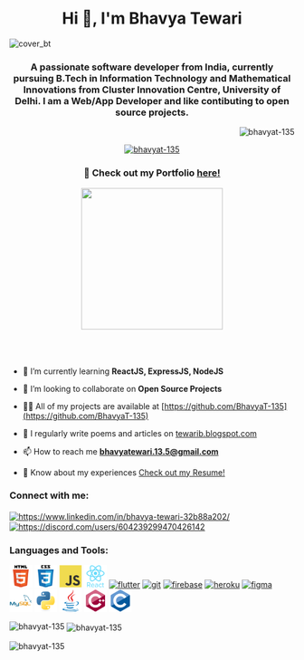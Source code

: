 <h1 align="center">Hi 👋, I'm Bhavya Tewari</h1>

![cover_bt](https://user-images.githubusercontent.com/55613637/150692095-177aeccc-9703-47eb-a0b8-8374046e1a8d.svg)

<h3 align="center">A passionate software developer from India, currently pursuing B.Tech in Information Technology and Mathematical Innovations from Cluster Innovation Centre, University of Delhi. I am a Web/App Developer and like contibuting to open source projects.</h3>

<p align="right"> <img src="https://komarev.com/ghpvc/?username=bhavyat-135&label=Profile%20views&color=0eb493&style=flat" alt="bhavyat-135" /> </p>

<p align="center"> <a href="https://github.com/ryo-ma/github-profile-trophy"><img src="https://github-profile-trophy.vercel.app/?username=bhavyat-135&theme=radical&hide_border=true&no-frame=true" alt="bhavyat-135" /></a> </p>

<h3 align="center">👀 Check out my Portfolio <a href="https://bhavyat-135.github.io/Portfolio-ReactJS"> here! </a></h3>
<p align="center">
    <img src="https://sdk.bitmoji.com/render/panel/738f5341-51b2-4de7-b84a-daced4ed9e7e-78ba9a3d-f73e-4df4-9435-f835e36220ff-v1.png?transparent=1&palette=1" width=250 height=250>
</p>
<br></br>

- 🌱 I’m currently learning **ReactJS, ExpressJS, NodeJS**

- 👯 I’m looking to collaborate on **Open Source Projects**

- 👨‍💻 All of my projects are available at [https://github.com/BhavyaT-135](https://github.com/BhavyaT-135)

- 📝 I regularly write poems and articles on [tewarib.blogspot.com](tewarib.blogspot.com)

- 📫 How to reach me **bhavyatewari.13.5@gmail.com**

- 📄 Know about my experiences [Check out my Resume!](https://drive.google.com/file/d/1jQlktvwFhqZOw0wQAfGoey73z5YbPOvE/view?usp=sharing)

<h3 align="left">Connect with me:</h3>
<p align="left">
<a href="https://linkedin.com/in/https://www.linkedin.com/in/bhavya-tewari-32b88a202/" target="blank"><img align="center" src="https://raw.githubusercontent.com/rahuldkjain/github-profile-readme-generator/master/src/images/icons/Social/linked-in-alt.svg" alt="https://www.linkedin.com/in/bhavya-tewari-32b88a202/" height="30" width="40" /></a>
<a href="https://discord.gg/https://discord.com/users/604239299470426142" target="blank"><img align="center" src="https://raw.githubusercontent.com/rahuldkjain/github-profile-readme-generator/master/src/images/icons/Social/discord.svg" alt="https://discord.com/users/604239299470426142" height="30" width="40" /></a>
</p>

<h3 align="left">Languages and Tools:</h3>
<p align="left"> <a href="https://www.w3.org/html/"><img src="https://raw.githubusercontent.com/devicons/devicon/master/icons/html5/html5-original-wordmark.svg" alt="html5" width="40" height="40" /></a>
                    <a href="https://www.w3schools.com/css/"><img src="https://raw.githubusercontent.com/devicons/devicon/master/icons/css3/css3-original-wordmark.svg" alt="css3" width="40" height="40" /></a>
                    <a href="https://developer.mozilla.org/en-US/docs/Web/JavaScript"><img src="https://raw.githubusercontent.com/devicons/devicon/master/icons/javascript/javascript-original.svg" alt="javascript" width="40" height="40" /></a>
                    <a href="https://reactjs.org/"><img src="https://raw.githubusercontent.com/devicons/devicon/master/icons/react/react-original-wordmark.svg" alt="react" width="40" height="40" /></a>
                    <a href="https://flutter.dev"><img src="https://www.vectorlogo.zone/logos/flutterio/flutterio-icon.svg" alt="flutter" width="40" height="40" /></a>
                    <a href="https://git-scm.com/"><img src="https://www.vectorlogo.zone/logos/git-scm/git-scm-icon.svg" alt="git" width="40" height="40" /></a>
                    <a href="https://firebase.google.com/"><img src="https://www.vectorlogo.zone/logos/firebase/firebase-icon.svg" alt="firebase" width="40" height="40" /></a>
                    <a href="https://heroku.com"><img src="https://www.vectorlogo.zone/logos/heroku/heroku-icon.svg" alt="heroku" width="40" height="40" /></a>
                    <a href="https://www.figma.com/"><img src="https://www.vectorlogo.zone/logos/figma/figma-icon.svg" alt="figma" width="40" height="40" /></a>
                    <a href="https://www.mysql.com/"><img src="https://raw.githubusercontent.com/devicons/devicon/master/icons/mysql/mysql-original-wordmark.svg" alt="mysql" width="40" height="40" /></a>
                    <a href="https://www.python.org"><img src="https://raw.githubusercontent.com/devicons/devicon/master/icons/python/python-original.svg" alt="python" width="40" height="40" /></a>
                    <a href="https://www.java.com"><img src="https://raw.githubusercontent.com/devicons/devicon/master/icons/java/java-original.svg" alt="java" width="40" height="40" /></a>
                    <a href="https://www.w3schools.com/cpp/"><img src="https://raw.githubusercontent.com/devicons/devicon/master/icons/cplusplus/cplusplus-original.svg" alt="cplusplus" width="40" height="40" /></a>
                    <a href="https://www.cprogramming.com/"><img src="https://raw.githubusercontent.com/devicons/devicon/master/icons/c/c-original.svg" alt="c" width="40" height="40" /></a> </p>

<p><img align="left" src="https://github-readme-stats.vercel.app/api/top-langs?username=bhavyat-135&show_icons=true&theme=radical&hide_border=true&locale=en&layout=compact" alt="bhavyat-135" /></p>

<p>&nbsp;<img align="center" src="https://github-readme-stats.vercel.app/api?username=bhavyat-135&show_icons=true&theme=radical&hide_border=true&locale=en&include_all_commits=true" alt="bhavyat-135" /></p>

<p><img align="center" src="https://github-readme-streak-stats.herokuapp.com/?user=bhavyat-135&theme=dark" alt="bhavyat-135" /></p>

